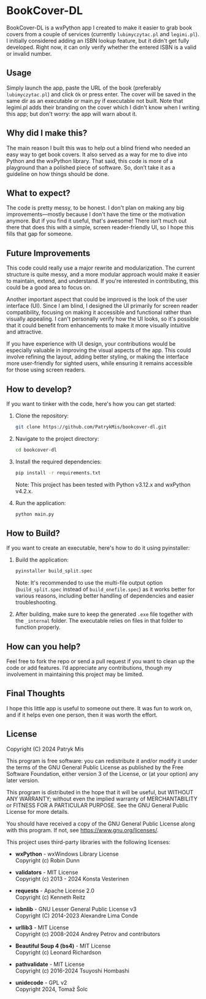 # BookCover-DL

BookCover-DL is a wxPython app I created to make it easier to grab book covers from a couple of services (currently `lubimyczytac.pl` and `legimi.pl`). I initially considered adding an ISBN lookup feature, but it didn't get fully developed. Right now, it can only verify whether the entered ISBN is a valid or invalid number.

## Usage

Simply launch the app, paste the URL of the book (preferably `lubimyczytac.pl`) and click `Ok` or press enter. The cover will be saved in the same dir as an executable or main.py if executable not built. Note that legimi.pl adds their branding on the cover which I didn't know when I writing this app; but don't worry: the app will warn about it.

## Why did I make this?

The main reason I built this was to help out a blind friend who needed an easy way to get book covers. It also served as a way for me to dive into Python and the wxPython library. That said, this code is more of a playground than a polished piece of software. So, don’t take it as a guideline on how things should be done.

## What to expect?

The code is pretty messy, to be honest. I don't plan on making any big improvements—mostly because I don't have the time or the motivation anymore. But if you find it useful, that's awesome! There isn’t much out there that does this with a simple, screen reader-friendly UI, so I hope this fills that gap for someone.

## Future Improvements

This code could really use a major rewrite and modularization. The current structure is quite messy, and a more modular approach would make it easier to maintain, extend, and understand. If you're interested in contributing, this could be a good area to focus on.

Another important aspect that could be improved is the look of the user interface (UI). Since I am blind, I designed the UI primarily for screen reader compatibility, focusing on making it accessible and functional rather than visually appealing. I can't personally verify how the UI looks, so it's possible that it could benefit from enhancements to make it more visually intuitive and attractive.

If you have experience with UI design, your contributions would be especially valuable in improving the visual aspects of the app. This could involve refining the layout, adding better styling, or making the interface more user-friendly for sighted users, while ensuring it remains accessible for those using screen readers.

## How to develop?

If you want to tinker with the code, here's how you can get started:

1. Clone the repository:
   ```bash
   git clone https://github.com/PatrykMis/bookcover-dl.git
   ```

2. Navigate to the project directory:
   ```bash
   cd bookcover-dl
   ```

3. Install the required dependencies:
   ```bash
   pip install -r requirements.txt
   ```
   Note: This project has been tested with Python v3.12.x and wxPython v4.2.x.

4. Run the application:
   ```bash
   python main.py
   ```

## How to Build?

If you want to create an executable, here's how to do it using pyinstaller:

1. Build the application:
   ```bash
   pyinstaller build_split.spec
   ```
   Note: It's recommended to use the multi-file output option (`build_split.spec` instead of `build_onefile.spec`) as it works better for various reasons, including better handling of dependencies and easier troubleshooting.

2. After building, make sure to keep the generated `.exe` file together with the `_internal` folder. The executable relies on files in that folder to function properly.

## How can you help?

Feel free to fork the repo or send a pull request if you want to clean up the code or add features. I’d appreciate any contributions, though my involvement in maintaining this project may be limited.

## Final Thoughts

I hope this little app is useful to someone out there. It was fun to work on, and if it helps even one person, then it was worth the effort.

## License

Copyright (C) 2024 Patryk Mis

This program is free software: you can redistribute it and/or modify it under the terms of the GNU General Public License as published by the Free Software Foundation, either version 3 of the License, or (at your option) any later version.

This program is distributed in the hope that it will be useful, but WITHOUT ANY WARRANTY; without even the implied warranty of MERCHANTABILITY or FITNESS FOR A PARTICULAR PURPOSE. See the GNU General Public License for more details.

You should have received a copy of the GNU General Public License along with this program. If not, see <https://www.gnu.org/licenses/>.

This project uses third-party libraries with the following licenses:

- **wxPython** - wxWindows Library License  
  Copyright (c) Robin Dunn

- **validators** - MIT License  
  Copyright (c) 2013 - 2024 Konsta Vesterinen

- **requests** - Apache License 2.0  
  Copyright (c) Kenneth Reitz

- **isbnlib** - GNU Lesser General Public License v3  
  Copyright (C) 2014-2023 Alexandre Lima Conde

- **urllib3** - MIT License  
  Copyright (c) 2008-2024 Andrey Petrov and contributors

- **Beautiful Soup 4 (bs4)** - MIT License  
  Copyright (c) Leonard Richardson

- **pathvalidate** - MIT License  
  Copyright (c) 2016-2024 Tsuyoshi Hombashi

- **unidecode** - GPL v2  
  Copyright 2024, Tomaž Šolc
